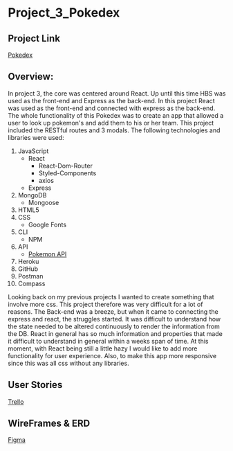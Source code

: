 # Project_3_Pokedex

## Project Link

[Pokedex](https://project3-pokedex.herokuapp.com/)

## Overview:
In project 3, the core was centered around React. Up until this time HBS was used as the front-end and Express as the back-end. In this project React was used as the front-end and connected with express as the back-end. The whole functionality of this Pokedex was to create an app that allowed a user to look up pokemon's and add them to his or her team. This project included the RESTful routes and 3 modals. The following technologies and libraries were used:

1. JavaScript
   - React
     - React-Dom-Router
     - Styled-Components
     - axios
   - Express
2. MongoDB
   - Mongoose
2. HTML5
3. CSS
   - Google Fonts
4. CLI
   - NPM
5. API
   - [Pokemon API](https://pokeapi.co/)
6. Heroku
7. GitHub
8. Postman
9. Compass

Looking back on my previous projects I wanted to create something that involve more css. This project therefore was very difficult for a lot of reasons. The Back-end was a breeze, but when it came to connecting the express and react, the struggles started. It was difficult to understand how the state needed to be altered continuously to render the information from the DB. React in general has so much information and properties that made it difficult to understand in general within a weeks span of time. At this moment, with React being still a little hazy I would like to add more functionality for user experience. Also, to make this app more responsive since this was all css without any libraries.

## User Stories
[Trello](https://trello.com/b/aIhXc6hQ/pokemon)

## WireFrames & ERD
[Figma](https://www.figma.com/file/FBzFRE3XFyfoQDwtWB3KYiTu/Project-3-Pokedex?node-id=7%3A21)
